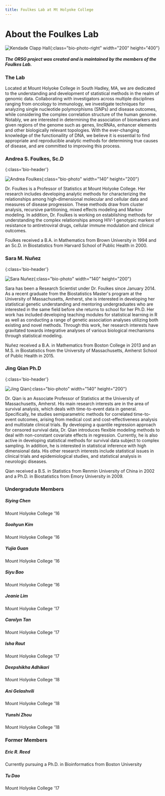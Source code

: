 ```yaml
---
title: Foulkes Lab at Mt Holyoke College
---
```


# About the Foulkes Lab


![Kendade Clapp Hall](tower.JPG){:class="bio-photo-right" width="200" height="400"}


##### The ORSG project was created and is maintained by the members of the Foulkes Lab. 


### The Lab
Located at Mount Holyoke College in South Hadley, MA, we are dedicated to the understanding and development of statistical methods in the realm of genomic data. Collaborating with investigators across multiple disciplines ranging from oncology to immunology, we investigate techniques for analyzing single nucleotide polymorphisms (SNPs) and disease outcomes, while considering the complex correlation structure of the human genome. Notably, we are interested in determining the association of biomarkers and given regions of the genome such as genes, lincRNAs, enhancer elements and other biologically relevant topologies. With the ever-changing knowledge of the functionaility of DNA, we believe it is essential to find appropriate and reproducible analytic methods for determining true causes of disease, and are committed to improving this process.

### Andrea S. Foulkes, Sc.D
{:class='bio-header'}

![Andrea Foulkes](foulkes.jpg){:class="bio-photo" width="140" height="200"}


Dr. Foulkes is a Professor of Statistics at Mount Holyoke College. Her research includes developing analytic methods for characterizing the relationships among high-dimensional molecular and cellular data and measures of disease progression. These methods draw from cluster analysis, recursive partitioning, mixed effects modeling and Markov modeling. In addition, Dr. Foulkes is working on establishing methods for understanding the complex relationships among HIV-1 genotypic markers of resistance to antiretroviral drugs, cellular immune modulation and clinical outcomes.

Foulkes received a B.A. in Mathematics from Brown University in 1994 and an Sc.D. in Biostatistics from Harvard School of Public Health in 2000.


### Sara M. Nuñez
{:class='bio-header'}

![Sara Nuñez](sara.jpg){:class="bio-photo" width="140" height="200"}

Sara has been a Research Scientist under Dr. Foulkes since January 2014. As a recent graduate from the Biostatistics Master's program at the University of Massachusetts, Amherst, she is interested in developing her statistical genetic understanding and mentoring undergraduates who are interested in the same field before she returns to school for her Ph.D. Her work has included developing teaching modules for statistical learning in R as well as conducting a range of genetic association analyses utilizing both existing and novel methods. Through this work, her research interests have gravitated towards integrative analyses of various biological mechanisms through statistical modeling.

Nuñez received a B.A. in Mathematics from Boston College in 2013 and an M.S. in Biostatistics from the University of Massachusetts, Amherst School of Public Health in 2015.

### Jing Qian Ph.D
{:class='bio-header'}

![Jing Qian](Jing_Qian.jpg){:class="bio-photo" width="140" height="200"}

Dr. Qian is an Associate Professor of Statistics at the University of Massachusetts, Amherst. His main research interests are in the area of survival analysis, which deals with time-to-event data in general. Specifically, he studies semiparametric methods for correlated time-to-event outcomes, arising from medical cost and cost-effectiveness analysis and multistate clinical trials. By developing a quantile regression approach for censored survival data, Dr. Qian introduces flexible modeling methods to deal with non-constant covariate effects in regression. Currently, he is also active in developing statistical methods for survival data subject to complex sampling. In addition, he is interested in statistical inference with high dimensional data. His other research interests include statistical issues in clinical trials and epidemiological studies, and statistical analysis in neurologic diseases.

Qian received a B.S. in Statistics from Renmin University of China in 2002 and a Ph.D. in Biostatistics from Emory University in 2009.

### Undergradute Members

##### Siying Chen
Mount Holyoke College '16

##### Soohyun Kim
Mount Holyoke College '16

##### Yujia Guan
Mount Holyoke College '16

##### Siyu Bao
Mount Holyoke College '16

##### Jeanie Lim
Mount Holyoke College '17

##### Carolyn Tan
Mount Holyoke College '17

##### Isha Raut
Mount Holyoke College '17

##### Deepshikha Adhikari
Mount Holyoke College '18

##### Ani Gelashvili
Mount Holyoke College '18

##### Yunshi Zhou
Mount Holyoke College '18

### Former Members

##### Eric R. Reed
Currently pursuing a Ph.D. in Bioinformatics from Boston University

##### Tu Dao
Mount Holyoke College '17

